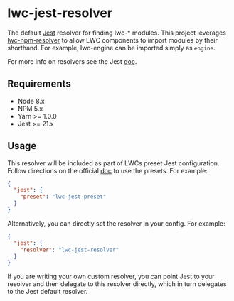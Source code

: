 # lwc-jest-resolver

The default [Jest](https://facebook.github.io/jest/) resolver for finding lwc-* modules. This project leverages [lwc-npm-resolver](https://git.soma.salesforce.com/raptor/raptor/tree/master/packages/lwc-npm-resolver) to allow LWC components to import modules by their shorthand. For example, lwc-engine can be imported simply as `engine`.

For more info on resolvers see the Jest [doc](https://facebook.github.io/jest/docs/configuration.html#resolver-string).

## Requirements

 * Node 8.x
 * NPM 5.x
 * Yarn >= 1.0.0
 * Jest >= 21.x

## Usage

This resolver will be included as part of LWCs preset Jest configuration. Follow directions on the official [doc](http://raptor.sfdc.es/guide/testing.html#Configuration) to use the presets. For example:

```json
{
  "jest": {
    "preset": "lwc-jest-preset"
  }
}
```

Alternatively, you can directly set the resolver in your config. For example:

```json
{
  "jest": {
    "resolver": "lwc-jest-resolver"
  }
}
```

If you are writing your own custom resolver, you can point Jest to your resolver and then delegate to this resolver directly, which in turn delegates to the Jest default resolver.
